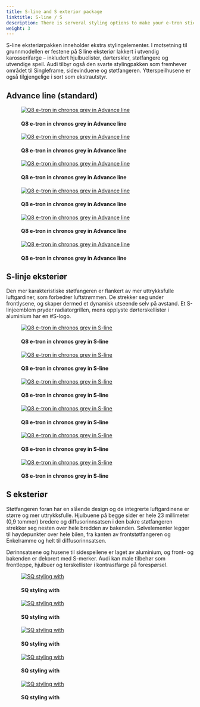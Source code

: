 ```yaml
---
title: S-line and S exterior package
linktitle: S-line / S
description: There is serveral styling options to make your e-tron stick out from the growd
weight: 3
---
```

<!-- markdownlint-disable MD033 -->

S-line eksteriørpakken inneholder ekstra stylingelementer. I motsetning til grunnmodellen er festene på S line eksteriør
lakkert i utvendig karosserifarge – inkludert hjulbuelister, dørterskler, støtfangere og utvendige speil. Audi tilbyr også den svarte stylingpakken som fremhever området til Singleframe, sidevinduene og støtfangeren. Ytterspeilhusene er også tilgjengelige i sort som ekstrautstyr.


## Advance line (standard)



<figure>
    <a href="https://media.electrichasgoneaudi.net/multimedia/models/q8-e-tron/exterior/s-line/advance_1.jpg">
        <img src="https://media.electrichasgoneaudi.net/multimedia/models/q8-e-tron/exterior/s-line/advance_1_st.jpg" alt="Q8 e-tron in chronos grey in Advance line" title="Q8 e-tron in chronos grey in Advance line">
    </a>
    <figcaption><h4>Q8 e-tron in chronos grey in Advance line</h4></figcaption>
</figure>


<figure>
    <a href="https://media.electrichasgoneaudi.net/multimedia/models/q8-e-tron/exterior/s-line/advance_2.jpg">
        <img src="https://media.electrichasgoneaudi.net/multimedia/models/q8-e-tron/exterior/s-line/advance_2_st.jpg" alt="Q8 e-tron in chronos grey in Advance line" title="Q8 e-tron in chronos grey in Advance line">
    </a>
    <figcaption><h4>Q8 e-tron in chronos grey in Advance line</h4></figcaption>
</figure>


<figure>
    <a href="https://media.electrichasgoneaudi.net/multimedia/models/q8-e-tron/exterior/s-line/advance_3.jpg">
        <img src="https://media.electrichasgoneaudi.net/multimedia/models/q8-e-tron/exterior/s-line/advance_3_st.jpg" alt="Q8 e-tron in chronos grey in Advance line" title="Q8 e-tron in chronos grey in Advance line">
    </a>
    <figcaption><h4>Q8 e-tron in chronos grey in Advance line</h4></figcaption>
</figure>


<figure>
    <a href="https://media.electrichasgoneaudi.net/multimedia/models/q8-e-tron/exterior/s-line/advance_4.jpg">
        <img src="https://media.electrichasgoneaudi.net/multimedia/models/q8-e-tron/exterior/s-line/advance_4_st.jpg" alt="Q8 e-tron in chronos grey in Advance line" title="Q8 e-tron in chronos grey in Advance line">
    </a>
    <figcaption><h4>Q8 e-tron in chronos grey in Advance line</h4></figcaption>
</figure>


<figure>
    <a href="https://media.electrichasgoneaudi.net/multimedia/models/q8-e-tron/exterior/s-line/advance_5.jpg">
        <img src="https://media.electrichasgoneaudi.net/multimedia/models/q8-e-tron/exterior/s-line/advance_5_st.jpg" alt="Q8 e-tron in chronos grey in Advance line" title="Q8 e-tron in chronos grey in Advance line">
    </a>
    <figcaption><h4>Q8 e-tron in chronos grey in Advance line</h4></figcaption>
</figure>


<figure>
    <a href="https://media.electrichasgoneaudi.net/multimedia/models/q8-e-tron/exterior/s-line/advance_6.jpg">
        <img src="https://media.electrichasgoneaudi.net/multimedia/models/q8-e-tron/exterior/s-line/advance_6_st.jpg" alt="Q8 e-tron in chronos grey in Advance line" title="Q8 e-tron in chronos grey in Advance line">
    </a>
    <figcaption><h4>Q8 e-tron in chronos grey in Advance line</h4></figcaption>
</figure>

## S-linje eksteriør

Den mer karakteristiske støtfangeren er flankert av mer uttrykksfulle luftgardiner, som forbedrer luftstrømmen. De
strekker seg under frontlysene, og skaper dermed et dynamisk utseende selv på avstand. Et S-linjeemblem pryder radiatorgrillen, mens
opplyste dørterskellister i aluminium har en #S-logo.
<figure>
    <a href="https://media.electrichasgoneaudi.net/multimedia/models/q8-e-tron/exterior/s-line/sline_1.jpg">
        <img src="https://media.electrichasgoneaudi.net/multimedia/models/q8-e-tron/exterior/s-line/s-line_1_st.jpg" alt="Q8 e-tron in chronos grey in S-line" title="Q8 e-tron in chronos grey in S-line">
    </a>
    <figcaption><h4>Q8 e-tron in chronos grey in S-line</h4></figcaption>
</figure>


<figure>
    <a href="https://media.electrichasgoneaudi.net/multimedia/models/q8-e-tron/exterior/s-line/s-line_2.jpg">
        <img src="https://media.electrichasgoneaudi.net/multimedia/models/q8-e-tron/exterior/s-line/s-line_2_st.jpg" alt="Q8 e-tron in chronos grey in S-line" title="Q8 e-tron in chronos grey in S-line">
    </a>
    <figcaption><h4>Q8 e-tron in chronos grey in S-line</h4></figcaption>
</figure>


<figure>
    <a href="https://media.electrichasgoneaudi.net/multimedia/models/q8-e-tron/exterior/s-line/s-line_3.jpg">
        <img src="https://media.electrichasgoneaudi.net/multimedia/models/q8-e-tron/exterior/s-line/s-line_3_st.jpg" alt="Q8 e-tron in chronos grey in S-line" title="Q8 e-tron in chronos grey in S-line">
    </a>
    <figcaption><h4>Q8 e-tron in chronos grey in S-line</h4></figcaption>
</figure>


<figure>
    <a href="https://media.electrichasgoneaudi.net/multimedia/models/q8-e-tron/exterior/s-line/s-line_4.jpg">
        <img src="https://media.electrichasgoneaudi.net/multimedia/models/q8-e-tron/exterior/s-line/s-line_4_st.jpg" alt="Q8 e-tron in chronos grey in S-line" title="Q8 e-tron in chronos grey in S-line">
    </a>
    <figcaption><h4>Q8 e-tron in chronos grey in S-line</h4></figcaption>
</figure>


<figure>
    <a href="https://media.electrichasgoneaudi.net/multimedia/models/q8-e-tron/exterior/s-line/s-line_5.jpg">
        <img src="https://media.electrichasgoneaudi.net/multimedia/models/q8-e-tron/exterior/s-line/s-line_5_st.jpg" alt="Q8 e-tron in chronos grey in S-line" title="Q8 e-tron in chronos grey in S-line">
    </a>
    <figcaption><h4>Q8 e-tron in chronos grey in S-line</h4></figcaption>
</figure>


<figure>
    <a href="https://media.electrichasgoneaudi.net/multimedia/models/q8-e-tron/exterior/s-line/s-line_6.jpg">
        <img src="https://media.electrichasgoneaudi.net/multimedia/models/q8-e-tron/exterior/s-line/s-line_6_st.jpg" alt="Q8 e-tron in chronos grey in S-line" title="Q8 e-tron in chronos grey in S-line">
    </a>
    <figcaption><h4>Q8 e-tron in chronos grey in S-line</h4></figcaption>
</figure>

## S eksteriør

 Støtfangeren foran har en slående design og de integrerte luftgardinene er større og mer uttrykksfulle. Hjulbuene på begge sider er hele 23 millimeter (0,9 tommer) bredere og
 diffusorinnsatsen i den bakre støtfangeren strekker seg nesten over hele bredden av bakenden. Sølvelementer legger til høydepunkter over hele bilen, fra kanten av frontstøtfangeren og
 Enkelramme og helt til diffusorinnsatsen.
 
 Dørinnsatsene og husene til sidespeilene er laget av aluminium, og front- og bakenden er dekorert med S-merker. Audi kan male tilbehør som frontleppe, hjulbuer og terskellister i kontrastfarge på forespørsel.


<figure>
    <a href="https://media.electrichasgoneaudi.net/multimedia/models/q8-e-tron/exterior/s-line/sq_1.jpeg">
        <img src="https://media.electrichasgoneaudi.net/multimedia/models/q8-e-tron/exterior/s-line/sq_1_st.jpeg"
        alt="SQ styling with" title="SQ styling with">
    </a>
    <figcaption><h4>SQ styling with</h4></figcaption>
</figure>

<figure>
    <a href="https://media.electrichasgoneaudi.net/multimedia/models/q8-e-tron/exterior/s-line/sq_2.jpeg">
        <img src="https://media.electrichasgoneaudi.net/multimedia/models/q8-e-tron/exterior/s-line/sq_2_st.jpeg"
        alt="SQ styling with" title="SQ styling with">
    </a>
    <figcaption><h4>SQ styling with</h4></figcaption>
</figure>

<figure>
    <a href="https://media.electrichasgoneaudi.net/multimedia/models/q8-e-tron/exterior/s-line/sq_3.jpeg">
        <img src="https://media.electrichasgoneaudi.net/multimedia/models/q8-e-tron/exterior/s-line/sq_3_st.jpeg"
        alt="SQ styling with" title="SQ styling with">
    </a>
    <figcaption><h4>SQ styling with</h4></figcaption>
</figure>

<figure>
    <a href="https://media.electrichasgoneaudi.net/multimedia/models/q8-e-tron/exterior/s-line/sq_4.jpg">
        <img src="https://media.electrichasgoneaudi.net/multimedia/models/q8-e-tron/exterior/s-line/sq_4_st.jpg"
        alt="SQ styling with" title="SQ styling with">
    </a>
    <figcaption><h4>SQ styling with</h4></figcaption>
</figure>

<figure>
    <a href="https://media.electrichasgoneaudi.net/multimedia/models/q8-e-tron/exterior/s-line/sq_5.jpg">
        <img src="https://media.electrichasgoneaudi.net/multimedia/models/q8-e-tron/exterior/s-line/sq_5_st.jpg"
        alt="SQ styling with" title="SQ styling with">
    </a>
    <figcaption><h4>SQ styling with</h4></figcaption>
</figure>